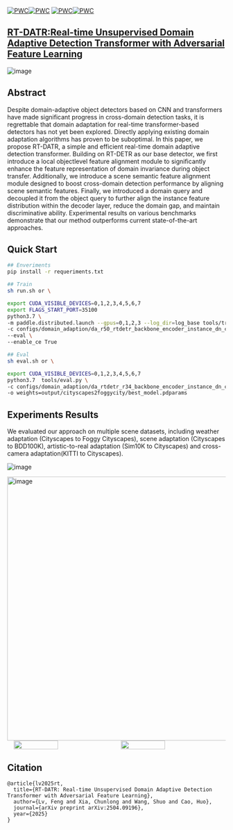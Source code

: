 [![PWC](https://img.shields.io/endpoint.svg?url=https://paperswithcode.com/badge/rt-datr-real-time-unsupervised-domain/unsupervised-domain-adaptation-on-cityscapes-1)](https://paperswithcode.com/sota/unsupervised-domain-adaptation-on-cityscapes-1?p=rt-datr-real-time-unsupervised-domain)[![PWC](https://img.shields.io/endpoint.svg?url=https://paperswithcode.com/badge/rt-datr-real-time-unsupervised-domain/unsupervised-domain-adaptation-on-sim10k-to-3)](https://paperswithcode.com/sota/unsupervised-domain-adaptation-on-sim10k-to-3?p=rt-datr-real-time-unsupervised-domain)
[![PWC](https://img.shields.io/endpoint.svg?url=https://paperswithcode.com/badge/rt-datr-real-time-unsupervised-domain/unsupervised-domain-adaptation-on-bdd100k-to)](https://paperswithcode.com/sota/unsupervised-domain-adaptation-on-bdd100k-to?p=rt-datr-real-time-unsupervised-domain)[![PWC](https://img.shields.io/endpoint.svg?url=https://paperswithcode.com/badge/rt-datr-real-time-unsupervised-domain/unsupervised-domain-adaptation-on-kitti-to)](https://paperswithcode.com/sota/unsupervised-domain-adaptation-on-kitti-to?p=rt-datr-real-time-unsupervised-domain)


## [RT-DATR:Real-time Unsupervised Domain Adaptive Detection Transformer with Adversarial Feature Learning](https://arxiv.org/abs/2504.09196)
![image](https://github.com/user-attachments/assets/f3008521-a10f-4089-b6d5-95a21c46ec55)
## Abstract
Despite domain-adaptive object detectors based on CNN and transformers have made significant progress in cross-domain detection tasks, it is regrettable that domain adaptation for real-time transformer-based detectors has not yet been explored. Directly applying existing domain adaptation algorithms has proven to be suboptimal. In this paper, we propose RT-DATR, a simple and efficient real-time domain adaptive detection transformer. Building on RT-DETR as our base detector, we first introduce a local objectlevel feature alignment module to significantly enhance the feature representation of domain invariance during object transfer. Additionally, we introduce a scene semantic feature alignment module designed to boost cross-domain detection performance by aligning scene semantic features. Finally, we introduced a domain query and decoupled it from the object query to further align the instance feature distribution within the decoder layer, reduce the domain gap, and maintain discriminative ability. Experimental results on various benchmarks demonstrate that our method outperforms current state-of-the-art approaches.


## Quick Start
```bash
## Enveriments
pip install -r requeriments.txt

## Train
sh run.sh or \

export CUDA_VISIBLE_DEVICES=0,1,2,3,4,5,6,7
export FLAGS_START_PORT=35100
python3.7 \
-m paddle.distributed.launch --gpus=0,1,2,3 --log_dir=log_base tools/train.py \
-c configs/domain_adaption/da_r50_rtdetr_backbone_encoder_instance_dn_cmt_city2foggycity.yml \
--eval \
--enable_ce True

## Eval
sh eval.sh or \

export CUDA_VISIBLE_DEVICES=0,1,2,3,4,5,6,7
python3.7  tools/eval.py \
-c configs/domain_adaption/da_rtdetr_r34_backbone_encoder_instance_dn_cmt_city2foggycity.yml \
-o weights=output/cityscapes2foggycity/best_model.pdparams

```

## Experiments Results
We evaluated our approach on multiple scene datasets, including weather adaptation (Cityscapes to Foggy Cityscapes), scene adaptation (Cityscapes to BDD100K), artistic-to-real adaptation (Sim10K to Cityscapes) and cross-camera adaptation(KITTI to Cityscapes). 

![image](https://github.com/user-attachments/assets/26e1b8d5-d27e-4256-8e4d-b5718d9cd4be)

<img width="1604" height="608" alt="image" src="https://github.com/user-attachments/assets/bb45baaa-7a4f-42f6-ac87-b479aa5f3507" />


<div style="display: flex; gap: 20px;justify-content: center; margin-bottom: 20px;">
  <img src="https://github.com/user-attachments/assets/fd862dbf-aef8-44f1-99ba-8792a8f09ba3" alt="" width="45%">
  <img src="https://github.com/user-attachments/assets/e3eb5b94-4014-4e31-9b08-409b1463e446" alt="" width="45%">
</div>

## Citation
```
@article{lv2025rt,
  title={RT-DATR: Real-time Unsupervised Domain Adaptive Detection Transformer with Adversarial Feature Learning},
  author={Lv, Feng and Xia, Chunlong and Wang, Shuo and Cao, Huo},
  journal={arXiv preprint arXiv:2504.09196},
  year={2025}
}
```

